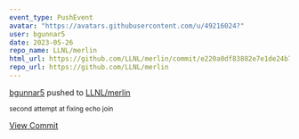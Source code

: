 ```yaml
---
event_type: PushEvent
avatar: "https://avatars.githubusercontent.com/u/49216024?"
user: bgunnar5
date: 2023-05-26
repo_name: LLNL/merlin
html_url: https://github.com/LLNL/merlin/commit/e220a0df83882e7e1de24b793973a9a30cfa34a3
repo_url: https://github.com/LLNL/merlin
---
```


<a href='https://github.com/bgunnar5' target='_blank'>bgunnar5</a> pushed to <a href='https://github.com/LLNL/merlin' target='_blank'>LLNL/merlin</a>

<small>second attempt at fixing echo join</small>

<a href='https://github.com/LLNL/merlin/commit/e220a0df83882e7e1de24b793973a9a30cfa34a3' target='_blank'>View Commit</a>